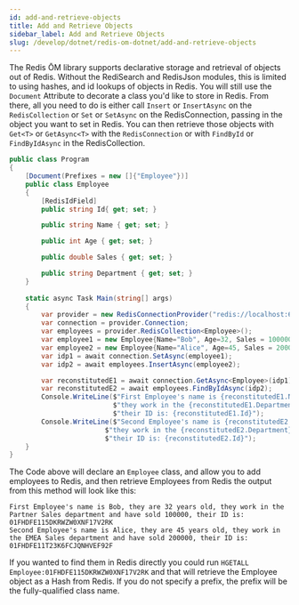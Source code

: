 ```yaml
---
id: add-and-retrieve-objects
title: Add and Retrieve Objects
sidebar_label: Add and Retrieve Objects
slug: /develop/dotnet/redis-om-dotnet/add-and-retrieve-objects
---
```


The Redis ŌM library supports declarative storage and retrieval of objects out of Redis. Without the RediSearch and RedisJson modules, this is limited to using hashes, and id lookups of objects in Redis. You will still use the `Document` Attribute to decorate a class you'd like to store in Redis. From there, all you need to do is either call `Insert` or `InsertAsync` on the `RedisCollection` or `Set` or `SetAsync` on the RedisConnection, passing in the object you want to set in Redis. You can then retrieve those objects with `Get<T>` or `GetAsync<T>` with the `RedisConnection` or with `FindById` or `FindByIdAsync` in the RedisCollection.


```csharp
public class Program
{
    [Document(Prefixes = new []{"Employee"})]
    public class Employee
    {
        [RedisIdField]
        public string Id{ get; set; }

        public string Name { get; set; }

        public int Age { get; set; }

        public double Sales { get; set; }    

        public string Department { get; set; }
    }
    
    static async Task Main(string[] args)
    {
        var provider = new RedisConnectionProvider("redis://localhost:6379");
        var connection = provider.Connection;
        var employees = provider.RedisCollection<Employee>();
        var employee1 = new Employee{Name="Bob", Age=32, Sales = 100000, Department="Partner Sales"};
        var employee2 = new Employee{Name="Alice", Age=45, Sales = 200000, Department="EMEA Sales"};
        var idp1 = await connection.SetAsync(employee1);
        var idp2 = await employees.InsertAsync(employee2);

        var reconstitutedE1 = await connection.GetAsync<Employee>(idp1);
        var reconstitutedE2 = await employees.FindByIdAsync(idp2);
        Console.WriteLine($"First Employee's name is {reconstitutedE1.Name}, they are {reconstitutedE1.Age} years old, " +
                          $"they work in the {reconstitutedE1.Department} department and have sold {reconstitutedE1.Sales}, " +
                          $"their ID is: {reconstitutedE1.Id}");
        Console.WriteLine($"Second Employee's name is {reconstitutedE2.Name}, they are {reconstitutedE2.Age} years old, " +
                        $"they work in the {reconstitutedE2.Department} department and have sold {reconstitutedE2.Sales}, " +
                        $"their ID is: {reconstitutedE2.Id}");
    }
}
```

The Code above will declare an `Employee` class, and allow you to add employees to Redis, and then retrieve Employees from Redis the output from this method will look like this:


```text
First Employee's name is Bob, they are 32 years old, they work in the Partner Sales department and have sold 100000, their ID is: 01FHDFE115DKRWZW0XNF17V2RK
Second Employee's name is Alice, they are 45 years old, they work in the EMEA Sales department and have sold 200000, their ID is: 01FHDFE11T23K6FCJQNHVEF92F
```

If you wanted to find them in Redis directly you could run `HGETALL Employee:01FHDFE115DKRWZW0XNF17V2RK` and that will retrieve the Employee object as a Hash from Redis. If you do not specify a prefix, the prefix will be the fully-qualified class name.